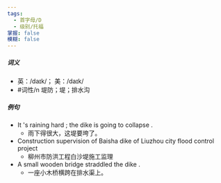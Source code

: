 ```yaml
---
tags:
  - 首字母/D
  - 级别/托福
掌握: false
模糊: false
---
```

##### 词义
- 英：/daɪk/； 美：/daɪk/
- #词性/n  堤防；堤；排水沟
##### 例句
- It 's raining hard ; the dike is going to collapse .
	- 雨下得很大，这堤要垮了。
- Construction supervision of Baisha dike of Liuzhou city flood control project
	- 柳州市防洪工程白沙堤施工监理
- A small wooden bridge straddled the dike .
	- 一座小木桥横跨在排水渠上。
